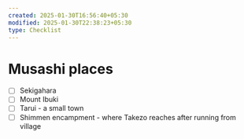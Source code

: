 ```yaml
---
created: 2025-01-30T16:56:40+05:30
modified: 2025-01-30T22:38:23+05:30
type: Checklist
---
```


# Musashi places

- [ ] Sekigahara
- [ ] Mount Ibuki
- [ ] Tarui - a small town
- [ ] Shimmen encampment - where Takezo reaches after running from village
